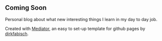Coming Soon
------
Personal blog about what new interesting things I learn in my day to day job.

Created with [Mediator](https://github.com/dirkfabisch/mediator), an easy to set-up template for github pages by [dirkfabisch](https://github.com/dirkfabisch).